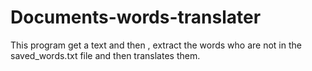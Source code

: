 # Documents-words-translater
This program get a text and then , extract the words who are not in the saved_words.txt file and then translates them.
